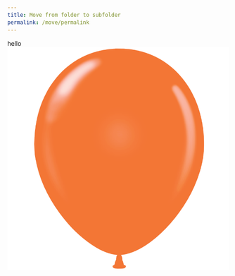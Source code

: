 ```yaml
---
title: Move from folder to subfolder
permalink: /move/permalink
---
```

hello![](/images/2%20balloon.png)
